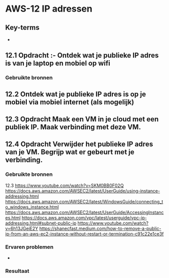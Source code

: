 # AWS-12 IP adressen


## Key-terms
- 

## 12.1 Opdracht :- Ontdek wat je publieke IP adres is van je laptop en mobiel op wifi
### Gebruikte bronnen

## 12.2 Ontdek wat je publieke IP adres is op je mobiel via mobiel internet (als mogelijk)

## 12.3 Opdracht  Maak een VM in je cloud met een publiek IP. Maak verbinding met deze VM.

## 12.4 Opdracht Verwijder het publieke IP adres van je VM. Begrijp wat er gebeurt met je verbinding.

### Gebruikte bronnen

 12.3 https://www.youtube.com/watch?v=SKM0BB0F02Q
 https://docs.aws.amazon.com/AWSEC2/latest/UserGuide/using-instance-addressing.html
 https://docs.aws.amazon.com/AWSEC2/latest/WindowsGuide/connecting_to_windows_instance.html
 https://docs.aws.amazon.com/AWSEC2/latest/UserGuide/AccessingInstances.html 
 https://docs.aws.amazon.com/vpc/latest/userguide/vpc-ip-addressing.html#subnet-public-ip
https://www.youtube.com/watch?v=6h13JGeiE2Y
https://shanecfast.medium.com/how-to-remove-a-public-ip-from-an-aws-ec2-instance-without-restart-or-termination-c91c22e1ce3f


### Ervaren problemen
- 
### Resultaat
